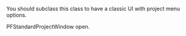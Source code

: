 You should subclass this class to have a classic UI with project menu options.

PFStandardProjectWindow open.